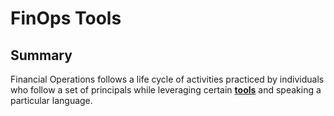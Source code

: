# FinOps Tools

## Summary
Financial Operations follows a life cycle of activities practiced by individuals who follow a set of principals while leveraging certain [**tools**](https://www.mindmeister.com/2725174948/06-finops-tools) and speaking a particular language.